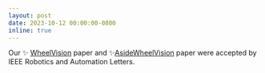 ```yaml
---
layout: post
date: 2023-10-12 00:00:00-0800
inline: true
---
```


Our :sparkles: [WheelVision](https://ieeexplore.ieee.org/abstract/document/10266683) paper and :sparkles:[AsideWheelVision](https://ieeexplore.ieee.org/abstract/document/10266683) paper were accepted by IEEE Robotics and Automation Letters.

